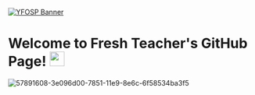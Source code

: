 [![YFOSP Banner](https://readme-typing-svg.demolab.com/?lines=Welcome%20to%20%27My%20Open%20Source%20Project%27%20%E2%AD%90&width=1000&size=30)](https://git.io/typing-svg)


# Welcome to Fresh Teacher's GitHub Page! <img src="https://user-images.githubusercontent.com/98003374/174715499-b3d1ef62-e650-44a1-92d9-664effbdc5c4.gif" width="30" height="30">

![57891608-3e096d00-7851-11e9-8e6c-6f58534ba3f5](https://user-images.githubusercontent.com/98003374/174715036-2f902193-ea9c-465c-9c22-30c27eebcdea.png)
